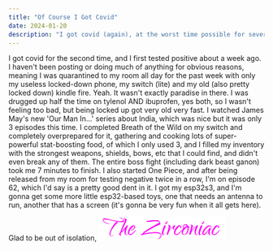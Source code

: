 ```yaml
---
title: "Of Course I Got Covid"
date: 2024-01-20
description: "I got covid (again), at the worst time possible for several reasons"
---
```

I got covid for the second time, and I first tested positive about a week ago. I haven't been posting or doing much of anything for obvious reasons, meaning I was quarantined to my room all day for the past week with only my useless locked-down phone, my switch (lite) and my old (also pretty locked down) kindle fire. Yeah. It wasn't exactly paradise in there. I was drugged up half the time on tylenol AND ibuprofen, yes both, so I wasn't feeling too bad, but being locked up got very old very fast. I watched James May's new 'Our Man In...' series about India, which was nice but it was only 3 episodes this time. I completed Breath of the Wild on my switch and completely overprepared for it, gathering and cooking lots of super-powerful stat-boosting food, of which I only used 3, and I filled my inventory with the strongest weapons, shields, bows, etc that I could find, and didn't even break any of them. The entire boss fight (including dark beast ganon) took me 7 minutes to finish. I also started One Piece, and after being released from my room for testing negative twice in a row, I'm on episode 62, which I'd say is a pretty good dent in it. I got my esp32s3, and I'm gonna get some more little esp32-based toys, one that needs an antenna to run, another that has a screen (it's gonna be very fun when it all gets here).  
  
Glad to be out of isolation,
<img src="https://github.com/ZirconiaCubed3v2/ZirconiaCubed3v2.github.io/blob/main/_images/sig.png?raw=true" alt="signature" style="width:250px;"/>
